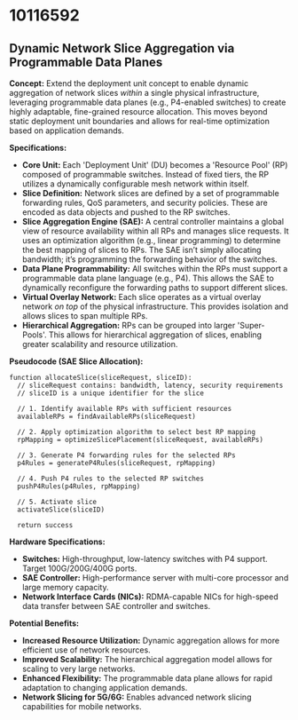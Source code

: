 # 10116592

## Dynamic Network Slice Aggregation via Programmable Data Planes

**Concept:** Extend the deployment unit concept to enable dynamic aggregation of network slices *within* a single physical infrastructure, leveraging programmable data planes (e.g., P4-enabled switches) to create highly adaptable, fine-grained resource allocation. This moves beyond static deployment unit boundaries and allows for real-time optimization based on application demands.

**Specifications:**

*   **Core Unit:**  Each 'Deployment Unit' (DU) becomes a 'Resource Pool' (RP) composed of programmable switches.  Instead of fixed tiers, the RP utilizes a dynamically configurable mesh network within itself.
*   **Slice Definition:** Network slices are defined by a set of programmable forwarding rules, QoS parameters, and security policies. These are encoded as data objects and pushed to the RP switches.
*   **Slice Aggregation Engine (SAE):** A central controller maintains a global view of resource availability within all RPs and manages slice requests.  It uses an optimization algorithm (e.g., linear programming) to determine the best mapping of slices to RPs.  The SAE isn’t simply allocating bandwidth; it’s programming the forwarding behavior of the switches.
*   **Data Plane Programmability:** All switches within the RPs must support a programmable data plane language (e.g., P4). This allows the SAE to dynamically reconfigure the forwarding paths to support different slices.
*   **Virtual Overlay Network:** Each slice operates as a virtual overlay network *on top* of the physical infrastructure. This provides isolation and allows slices to span multiple RPs.
*   **Hierarchical Aggregation:** RPs can be grouped into larger 'Super-Pools'. This allows for hierarchical aggregation of slices, enabling greater scalability and resource utilization.

**Pseudocode (SAE Slice Allocation):**

```
function allocateSlice(sliceRequest, sliceID):
  // sliceRequest contains: bandwidth, latency, security requirements
  // sliceID is a unique identifier for the slice

  // 1. Identify available RPs with sufficient resources
  availableRPs = findAvailableRPs(sliceRequest)

  // 2. Apply optimization algorithm to select best RP mapping
  rpMapping = optimizeSlicePlacement(sliceRequest, availableRPs)

  // 3. Generate P4 forwarding rules for the selected RPs
  p4Rules = generateP4Rules(sliceRequest, rpMapping)

  // 4. Push P4 rules to the selected RP switches
  pushP4Rules(p4Rules, rpMapping)

  // 5. Activate slice
  activateSlice(sliceID)

  return success
```

**Hardware Specifications:**

*   **Switches:** High-throughput, low-latency switches with P4 support.  Target 100G/200G/400G ports.
*   **SAE Controller:** High-performance server with multi-core processor and large memory capacity.
*   **Network Interface Cards (NICs):** RDMA-capable NICs for high-speed data transfer between SAE controller and switches.

**Potential Benefits:**

*   **Increased Resource Utilization:** Dynamic aggregation allows for more efficient use of network resources.
*   **Improved Scalability:** The hierarchical aggregation model allows for scaling to very large networks.
*   **Enhanced Flexibility:**  The programmable data plane allows for rapid adaptation to changing application demands.
*   **Network Slicing for 5G/6G:** Enables advanced network slicing capabilities for mobile networks.